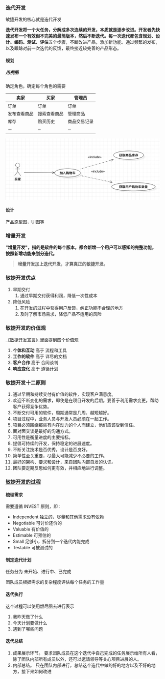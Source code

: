 ### 迭代开发

敏捷开发的核心就是迭代开发

**迭代开发将一个大任务，分解成多次连续的开发，本质就是逐步改进。**开发者先快速发布一个有效但不完美的最简版本，然后不断迭代。每一次迭代都包含**规划、设计、编码、测试、评估**五个步骤，不断改进产品，添加新功能。通过频繁的发布，以及跟踪对前一次迭代的反馈，最终接近较完善的产品形态。



#### 规划

##### 用例图

确定角色，确定每个角色的需要

| 卖家         | 买家         | 管理员       |
| ------------ | ------------ | ------------ |
| 订单         | 订单         | 订单         |
| 发布查看商品 | 搜索查看商品 | 管理商品     |
| 库存         | 购买历史     | 商品交易记录 |
| ....         | ...          | ...          |
|              |              |              |



![](../笔记图片/用例图.jpg)



#### 设计

产品原型图，UI图等



### 增量开发

**"增量开发"，指的是软件的每个版本，都会新增一个用户可以感知的完整功能。按照新增功能来划分迭代。**



> **增量开发加上迭代开发，才算真正的敏捷开发。**



### 敏捷开发优点

1. 早期交付
   1. 通过早期交付获得利润，降低一次性成本
2. 降低风险
   1. 在开发的过程中获得用户反馈，纠正功能不合理的地方
   2. 及时了解市场需求，降低产品不适用的风险



### 敏捷开发的价值观

[《敏捷开发宣言》](https://agilemanifesto.org/iso/zhchs/manifesto.html)里面提到四个价值观

1. **个体和互动** 高于 流程和工具
2. **工作的软件** 高于 详尽的文档
3. **客户合作** 高于 合同谈判
4. **响应变化** 高于 遵循计划





### 敏捷开发十二原则

1. 通过早期和持续交付有价值的软件，实现客户满意度。
2. 欢迎不断变化的需求，即使是在项目开发的后期。要善于利用需求变更，帮助客户获得竞争优势。
3. 不断交付可用的软件，周期通常是几周，越短越好。
4. 项目过程中，业务人员与开发人员必须在一起工作。
5. 项目必须围绕那些有内在动力的个人而建立，他们应该受到信任。
6. 面对面交谈是最好的沟通方式。
7. 可用性是衡量进度的主要指标。
8. 提倡可持续的开发，保持稳定的进展速度。
9. 不断关注技术是否优秀，设计是否良好。
10. 简单性至关重要，尽最大可能减少不必要的工作。
11. 最好的架构、要求和设计，来自团队内部自发的认识。
12. 团队要定期反思如何更有效，并相应地进行调整。





### [敏捷开发的过程](https://www.jianshu.com/p/9308a4cffaf7)

#### 梳理需求

需要遵循 INVEST 原则，即：

- Independent 独立的，尽量和其他需求没有依赖
- Negotiable 可讨价还价的
- Valuable 有价值的
- Estimable 可预估的
- Small 足够小，拆分到一个迭代内能完成
- Testable 可被测试的





#### 制定迭代计划

任务分为 未开始、进行中、已完成

团队成员根据需求的复杂程度评估每个任务的工作量

#### 迭代执行

这个过程可以使用燃尽图去进行表示

1. 我昨天做了什么
2. 今天计划要做什么
3. 遇到了哪些问题



#### 迭代总结

1. 成果展示环节。 要求团队成员在这个迭代中自己完成的任务展示给所有人看，除了团队内部所有成员以外，还可以邀请领导等关心项目进展的人。
2. 内部总结。 只在团队内部进行，总结这个迭代中做的好的地方以及不好的地方，接下来如何改进